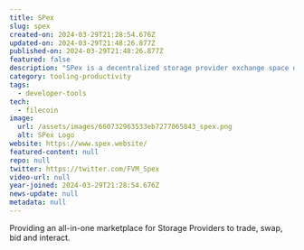 ```yaml
---
title: SPex
slug: spex
created-on: 2024-03-29T21:28:54.676Z
updated-on: 2024-03-29T21:48:26.877Z
published-on: 2024-03-29T21:48:26.877Z
featured: false
description: "SPex is a decentralized storage provider exchange space on FVM"
category: tooling-productivity
tags:
  - developer-tools
tech:
  - filecoin
image:
  url: /assets/images/660732963533eb7277065843_spex.png
  alt: SPex Logo
website: https://www.spex.website/
featured-content: null
repo: null
twitter: https://twitter.com/FVM_Spex
video-url: null
year-joined: 2024-03-29T21:28:54.676Z
news-update: null
metadata: null
---
```


Providing an all-in-one marketplace for Storage Providers to trade, swap, bid and interact.
